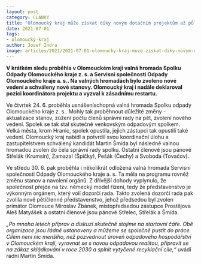 ```yaml
---
layout: post
category: CLANKY
title: "Olomoucký kraj může získat díky novým dotačním projektům až půl miliardy korun"
date: 2021-07-01
tags:
- olomoucký-kraj
author: Josef Indra
image: articles/2021/2021-07-01-olomoucky-kraj-muze-ziskat-diky-novym-dotacnim-projektum-az-pul-miliardy.jpg  #751x422 pixelu
---
```

**V krátkém sledu proběhla v Olomouckém kraji valná hromada Spolku Odpady Olomouckého kraje z. s. a Servisní společnosti Odpady Olomouckého kraje a. s.. Na valných hromadách bylo zvoleno nové vedení a schváleny nové stanovy. Olomoucký kraj i nadále deklaroval pozici koordinátora projektu a vyzval k zásadnímu restartu.** 

Ve čtvrtek 24. 6. proběhla usnášeníschopná valná hromada Spolku odpady Olomouckého kraje z. s.. Mohly tak proběhnout důležité změny - aktualizace stanov, zúžení počtu členů správní rady na pět, zvolení nového vedení. Spolek se tak stal skutečně venkovským odpadovým spolkem. Velká města, krom Hranic, spolek opustila, jejich zástupci tak opustili také vedení. Olomoucký kraj nabídl a potvrdil svou koordinační úlohu a zastupitelstvem schválený kandidát Martin Šmída byl následně valnou hromadou zvolen do čela správní rady spolku. Ostatní členové jsou pánové Střelák (Krumsín), Zamazal (Špičky), Pešák (Čechy) a Svoboda (Tovačov).
 
Ve středu 30. 6. pak proběhla i několikrát odložená valná hromada Servisní společnosti Odpady Olomouckého kraje a. s. Ta měla na programu rovněž změnu stanov a navolení orgánů. Z dřívější dohody vyplynulo, že společnost přejde na tzv. německý model řízení, tedy že představenstvo je výkonným orgánem, který volí dozorčí rada.  Takto zvolená dozorčí rada pak zvolila nově pětičlenné představenstvo, jehož předsedou byl zvolen primátor Olomouce Miroslav Žbánek, místopředsedou zástupce Prostějova Aleš Matyášek a ostatní členové jsou pánové Střelec, Střelák a Šmída.
 
*„Po mnoha letech příprav a diskuzí skutečně stojíme na startovní čáře. Obě organizace jsou řádně ustanoveny a můžeme se společně pustit do práce. Cílem není nic menšího, než pozvednout úroveň odpadového hospodářství v Olomouckém kraji, vyrovnat se s novou odpadovou realitou, připravit se na zákaz skládkování v roce 2030 a splnit vytyčené recyklační cíle,“* uvádí radní Martin Šmída. 
